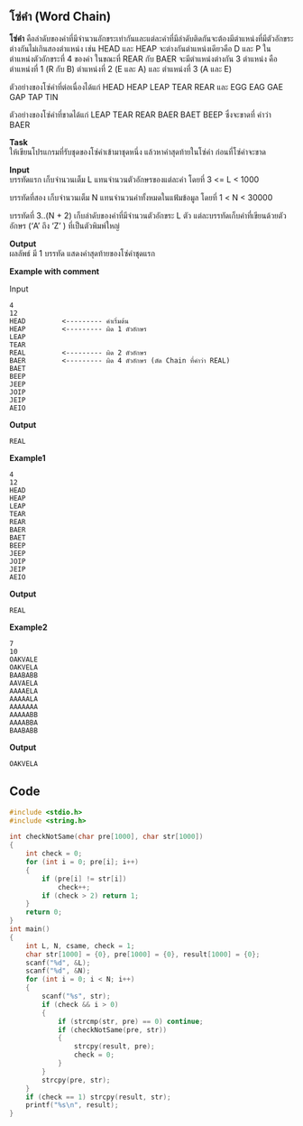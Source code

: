 ## โซ่คำ (Word Chain)
**โซ่คำ** คือลำดับของคำที่มีจำนวนอักขระเท่ากันและแต่ละคำที่มีลำดับติดกันจะต้องมีตำแหน่งที่มีตัวอักขระต่างกันไม่เกินสองตำแหน่ง เช่น HEAD และ HEAP จะต่างกันตำแหน่งเดียวคือ D และ P ในตำแหน่งตัวอักขระที่ 4 ของคำ ในขณะที่ REAR กับ BAER จะมีตำแหน่งต่างกัน 3 ตำแหน่ง คือ ตำแหน่งที่ 1 (R กับ B) ตำแหน่งที่ 2 (E และ A) และ ตำแหน่งที่ 3 (A และ E)  

ตัวอย่างของโซ่คำที่ต่อเนื่องได้แก่ HEAD HEAP LEAP TEAR REAR และ EGG EAG GAE GAP TAP TIN  

ตัวอย่างของโซ่คำที่ขาดได้แก่ LEAP TEAR REAR BAER BAET BEEP ซึ่งจะขาดที่ คำว่า BAER  

**Task**  
ให้เขียนโปรแกรมที่รับชุดของโซ่คำเข้ามาชุดหนึ่ง แล้วหาคำสุดท้ายในโซ่คำ ก่อนที่โซ่คำจะขาด  

**Input**  
บรรทัดแรก เก็บจำนวนเต็ม L แทนจำนวนตัวอักษรของแต่ละคำ โดยที่ 3 <= L < 1000  

บรรทัดที่สอง เก็บจำนวนเต็ม N แทนจำนวนคำทั้งหมดในแฟ้มข้อมูล โดยที่ 1 < N < 30000

บรรทัดที่ 3..(N + 2) เก็บลำดับของคำที่มีจำนวนตัวอักขระ L ตัว แต่ละบรรทัดเก็บคำที่เขียนด้วยตัวอักษร (‘A’ ถึง ‘Z’ ) ที่เป็นตัวพิมพ์ใหญ่

**Output**  
ผลลัพธ์ มี 1 บรรทัด แสดงคำสุดท้ายของโซ่คำชุดแรก



**Example with comment**  

Input
```
4
12
HEAD         <--------- คำเริ่มต้น
HEAP         <--------- ผิด 1 ตัวอักษร 
LEAP
TEAR
REAL         <--------- ผิด 2 ตัวอักษร 
BAER         <--------- ผิด 4 ตัวอักษร (ตัด Chain ที่คำว่า REAL) 
BAET
BEEP
JEEP
JOIP
JEIP
AEIO
```
**Output**
```
REAL
```

**Example1**
```
4
12
HEAD
HEAP
LEAP
TEAR
REAR
BAER 
BAET
BEEP
JEEP
JOIP
JEIP
AEIO
```
**Output**
```
REAL
```
**Example2**
```
7
10
OAKVALE
OAKVELA
BAABABB
AAVAELA
AAAAELA
AAAAALA
AAAAAAA
AAAAABB
AAAABBA
BAABABB
```
**Output**
```
OAKVELA
```

## Code
```cpp
#include <stdio.h>
#include <string.h>

int checkNotSame(char pre[1000], char str[1000])
{
    int check = 0;
    for (int i = 0; pre[i]; i++)
    {
        if (pre[i] != str[i])
            check++;
        if (check > 2) return 1;
    }
    return 0;
}
int main()
{
    int L, N, csame, check = 1;
    char str[1000] = {0}, pre[1000] = {0}, result[1000] = {0};
    scanf("%d", &L);
    scanf("%d", &N);
    for (int i = 0; i < N; i++)
    {
        scanf("%s", str);
        if (check && i > 0)
        {
            if (strcmp(str, pre) == 0) continue;
            if (checkNotSame(pre, str))
            {
                strcpy(result, pre);
                check = 0;
            }
        }
        strcpy(pre, str);
    }
    if (check == 1) strcpy(result, str);
    printf("%s\n", result);
}
```